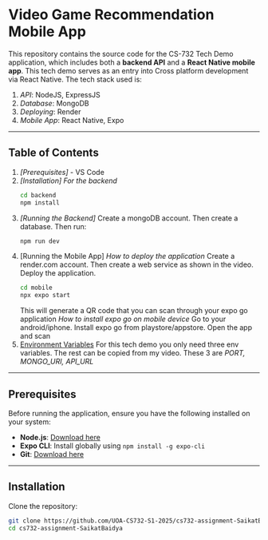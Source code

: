 # Video Game Recommendation Mobile App

This repository contains the source code for the CS-732 Tech Demo application, which includes both a **backend API** and a **React Native mobile app**. 
This tech demo serves as an entry into Cross platform development via React Native.
The tech stack used is:
1. *API*: NodeJS, ExpressJS
2. *Database*: MongoDB
3. *Deploying*: Render
4. *Mobile App*: React Native, Expo

---

## Table of Contents

1. *[Prerequisites]* - VS Code
2. *[Installation]*
    *For the backend*
    ```bash
    cd backend
    npm install
    ```
1. *[Running the Backend]*
    Create a mongoDB account. Then create a database. Then run:
    ```bash
    npm run dev
    ```
2. [Running the Mobile App]
    *How to deploy the application*
    Create a render.com account. Then create a web service as shown in the video. Deploy the application.
    ```bash
    cd mobile
    npx expo start
    ```
    This will generate a QR code that you can scan through your expo go application
    *How to install expo go on mobile device*
    Go to your android/iphone. Install expo go from playstore/appstore.
    Open the app and scan
3. [Environment Variables](#environment-variables)
    For this tech demo you only need three env variables. The rest can be copied from my video.
    These 3 are *PORT, MONGO_URI, API_URL*
---

## Prerequisites

Before running the application, ensure you have the following installed on your system:
- **Node.js**: [Download here](https://nodejs.org/)
- **Expo CLI**: Install globally using `npm install -g expo-cli`
- **Git**: [Download here](https://git-scm.com/)

---

## Installation

Clone the repository:
   ```bash
   git clone https://github.com/UOA-CS732-S1-2025/cs732-assignment-SaikatBaidya.git
   cd cs732-assignment-SaikatBaidya
